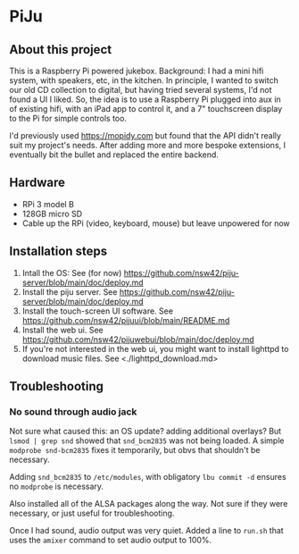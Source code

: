 # PiJu

## About this project

This is a Raspberry Pi powered jukebox. Background: I had a mini hifi system, with speakers, etc, in the kitchen. In principle, I wanted to switch our old CD collection to digital, but having tried several systems, I'd not found a UI I liked. So, the idea is to use a Raspberry Pi plugged into aux in of existing hifi, with an iPad app to control it, and a 7" touchscreen display to the Pi for simple controls too.

I'd previously used <https://mopidy.com> but found that the API didn't really suit my project's needs. After adding more and more bespoke extensions, I eventually bit the bullet and replaced the entire backend.

## Hardware

* RPi 3 model B
* 128GB micro SD
* Cable up the RPi (video, keyboard, mouse) but leave unpowered for now

## Installation steps

1. Intall the OS: See (for now) <https://github.com/nsw42/piju-server/blob/main/doc/deploy.md>
1. Install the piju server. See <https://github.com/nsw42/piju-server/blob/main/doc/deploy.md>
1. Install the touch-screen UI software. See <https://github.com/nsw42/pijuui/blob/main/README.md>
1. Install the web ui. See <https://github.com/nsw42/pijuwebui/blob/main/doc/deploy.md>
1. If you're not interested in the web ui, you might want to install lighttpd to download music files. See <./lighttpd_download.md>

## Troubleshooting

### No sound through audio jack

Not sure what caused this: an OS update? adding additional overlays? But `lsmod | grep snd` showed that `snd_bcm2835` was not being loaded. A simple `modprobe snd-bcm2835` fixes it temporarily, but obvs that shouldn't be necessary.

Adding `snd_bcm2835` to `/etc/modules`, with obligatory `lbu commit -d` ensures no `modprobe` is necessary.

Also installed all of the ALSA packages along the way. Not sure if they were necessary, or just useful for troubleshooting.

Once I had sound, audio output was very quiet. Added a line to `run.sh` that uses the `amixer` command to set audio output to 100%.
